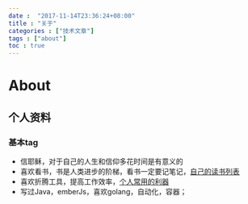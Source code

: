 ```yaml
---
date :  "2017-11-14T23:36:24+08:00" 
title : "关于" 
categories : ["技术文章"] 
tags : ["about"] 
toc : true
---
```



# About

## 个人资料

### 基本tag

- 信耶稣，对于自己的人生和信仰多花时间是有意义的
- 喜欢看书，书是人类进步的阶梯，看书一定要记笔记，[自己的读书列表](https://kedadiannao220.github.io/books/readbooklist/)
- 喜欢折腾工具，提高工作效率，[个人常用的利器](https://kedadiannao220.github.io/post/tools/%E5%88%A9%E5%99%A8/)
- 写过Java，emberJs，喜欢golang，自动化，容器；

